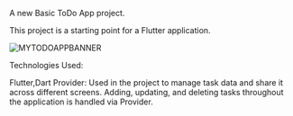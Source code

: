 A new Basic ToDo App project.

This project is a starting point for a Flutter application.

![MYTODOAPPBANNER](https://github.com/user-attachments/assets/dd025aba-2150-4bfe-85d2-64479623ef43)

Technologies Used:

Flutter,Dart
Provider: Used in the project to manage task data and share it across different screens. Adding, updating, and deleting tasks throughout the application is handled via Provider.
